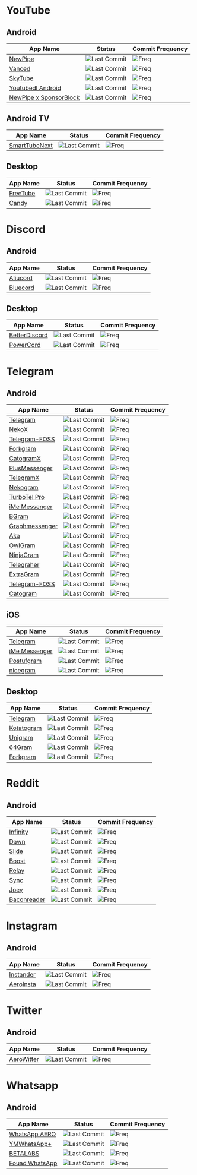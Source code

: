 # YouTube
## Android
| App Name | Status | Commit Frequency |
| - | - | - |
| [NewPipe](https://github.com/TeamNewPipe/NewPipe) | ![Last Commit](https://img.shields.io/github/last-commit/TeamNewPipe/NewPipe) | ![Freq](https://img.shields.io/github/commit-activity/m/TeamNewPipe/NewPipe) |
| [Vanced](https://vancedapp.com/) | ![Last Commit](https://img.shields.io/github/last-commit/YTVanced/Vanced) | ![Freq](https://img.shields.io/github/commit-activity/m/YTVanced/Vanced) |
| [SkyTube](https://github.com/SkyTubeTeam/SkyTube) | ![Last Commit](https://img.shields.io/github/last-commit/SkyTubeTeam/SkyTube) | ![Freq](https://img.shields.io/github/commit-activity/m/SkyTubeTeam/SkyTube) |
| [Youtubedl Android](https://github.com/yausername/youtubedl-android) | ![Last Commit](https://img.shields.io/github/last-commit/yausername/youtubedl-android) | ![Freq](https://img.shields.io/github/commit-activity/m/yausername/youtubedl-android) |
| [NewPipe x SponsorBlock](https://github.com/polymorphicshade/newpipe) | ![Last Commit](https://img.shields.io/github/last-commit/polymorphicshade/newpipe) | ![Freq](https://img.shields.io/github/commit-activity/m/polymorphicshade/newpipe) |

## Android TV
| App Name | Status | Commit Frequency |
| - | - | - |
| [SmartTubeNext](https://github.com/yuliskov/SmartTubeNext) | ![Last Commit](https://img.shields.io/github/last-commit/yuliskov/SmartTubeNext) | ![Freq](https://img.shields.io/github/commit-activity/m/yuliskov/SmartTubeNext) |

## Desktop
| App Name | Status | Commit Frequency |
| - | - | - |
| [FreeTube](https://github.com/FreeTubeApp/FreeTube) | ![Last Commit](https://img.shields.io/github/last-commit/FreeTubeApp/FreeTube) | ![Freq](https://img.shields.io/github/commit-activity/m/FreeTubeApp/FreeTube) |
| [Candy](https://github.com/Simonwep/candy) | ![Last Commit](https://img.shields.io/github/last-commit/Simonwep/candy) | ![Freq](https://img.shields.io/github/commit-activity/m/Simonwep/candy) |

# Discord
## Android
| App Name | Status | Commit Frequency |
| - | - | - |
| [Aliucord](https://github.com/Aliucord/Aliucord) | ![Last Commit](https://img.shields.io/github/last-commit/Aliucord/Aliucord) | ![Freq](https://img.shields.io/github/commit-activity/m/Aliucord/Aliucord) |
| [Bluecord](https://bluesmods.com/) | ![Last Commit](https://img.shields.io/badge/Source-Closed%20Source-blueviolet) | ![Freq](https://img.shields.io/badge/Source-Closed%20Source-blueviolet) |

## Desktop
| App Name | Status | Commit Frequency |
| - | - | - |
| [BetterDiscord](https://github.com/BetterDiscord/BetterDiscord) | ![Last Commit](https://img.shields.io/github/last-commit/BetterDiscord/BetterDiscord) | ![Freq](https://img.shields.io/github/commit-activity/m/BetterDiscord/BetterDiscord) |
| [PowerCord](https://powercord.dev/) | ![Last Commit](https://img.shields.io/github/last-commit/powercord-org/powercord) | ![Freq](https://img.shields.io/github/commit-activity/m/powercord-org/powercord)

# Telegram
## Android
| App Name | Status | Commit Frequency |
| - | - | - |
| [Telegram](https://github.com/DrKLO/Telegram) | ![Last Commit](https://img.shields.io/github/last-commit/DrKLO/Telegram) | ![Freq](https://img.shields.io/github/commit-activity/m/DrKLO/Telegram) |
| [NekoX](https://github.com/NekoX-Dev/NekoX) | ![Last Commit](https://img.shields.io/github/last-commit/NekoX-Dev/NekoX) | ![Freq](https://img.shields.io/github/commit-activity/m/NekoX-Dev/NekoX) |
| [Telegram-FOSS](https://github.com/Telegram-FOSS-Team/Telegram-FOSS) | ![Last Commit](https://img.shields.io/github/last-commit/Telegram-FOSS-Team/Telegram-FOSS) | ![Freq](https://img.shields.io/github/commit-activity/m/Telegram-FOSS-Team/Telegram-FOSS) |
| [Forkgram](https://github.com/Forkgram/TelegramAndroid) | ![Last Commit](https://img.shields.io/github/last-commit/Forkgram/TelegramAndroid) | ![Freq](https://img.shields.io/github/commit-activity/m/Forkgram/TelegramAndroid) |
| [CatogramX](https://github.com/CatogramX/CatogramX) | ![Last Commit](https://img.shields.io/github/last-commit/CatogramX/CatogramX) | ![Freq](https://img.shields.io/github/commit-activity/m/CatogramX/CatogramX) |
| [PlusMessenger](https://plusmessenger.org) | ![Last Commit](https://img.shields.io/badge/Source-Closed%20Source-blueviolet) | ![Freq](https://img.shields.io/badge/Source-Closed%20Source-blueviolet) |
| [TelegramX](https://t.me/tgx_log) | ![Last Commit](https://img.shields.io/github/last-commit/TGX-Android/tdlib) | ![Freq](https://img.shields.io/github/commit-activity/m/TGX-Android/tdlib) |
| [Nekogram](https://nekogram.app/) | ![Last Commit](https://badgen.net/gitlab/last-commit/Nekogram/Nekogram) | ![Freq](https://img.shields.io/github/commit-activity/m/tehcneko/nekogram-files) |
| [TurboTel Pro](https://play.google.com/store/apps/details?id=ellipi.messenger) | ![Last Commit](https://img.shields.io/badge/Source-Closed%20Source-blueviolet) | ![Freq](https://img.shields.io/badge/Source-Closed%20Source-blueviolet) |
| [iMe Messenger](https://github.com/imemessenger/iMe-Android) | ![Last Commit](https://img.shields.io/github/last-commit/imemessenger/iMe-Android) | ![Freq](https://img.shields.io/github/commit-activity/m/imemessenger/iMe-Android) |
| [BGram](https://github.com/BGramApp/BGramFiles) | ![Last Commit](https://img.shields.io/github/last-commit/BGramApp/BGramFiles) | ![Freq](https://img.shields.io/github/commit-activity/m/BGramApp/BGramFiles) |
| [Graphmessenger](https://www.graphmessenger.com/) | ![Last Commit](https://img.shields.io/badge/Source-Closed%20Source-blueviolet) | ![Freq](https://img.shields.io/badge/Source-Closed%20Source-blueviolet) |
| [Aka](https://play.google.com/store/apps/details?id=org.aka.messenger) | ![Last Commit](https://img.shields.io/badge/Source-Closed%20Source-blueviolet) | ![Freq](https://img.shields.io/badge/Source-Closed%20Source-blueviolet) |
| [OwlGram](https://github.com/OwlGramDev/OwlGram) | ![Last Commit](https://img.shields.io/github/last-commit/OwlGramDev/OwlGram) | ![Freq](https://img.shields.io/github/commit-activity/m/OwlGramDev/OwlGram) |
| [NinjaGram](https://play.google.com/store/apps/details?id=me.ninjagram.messenger) | ![Last Commit](https://img.shields.io/badge/Source-Closed%20Source-blueviolet) | ![Freq](https://img.shields.io/badge/Source-Closed%20Source-blueviolet) |
| [Telegraher](https://github.com/nikitasius/Telegraher) | ![Last Commit](https://img.shields.io/github/last-commit/nikitasius/Telegraher) | ![Freq](https://img.shields.io/github/commit-activity/m/nikitasius/Telegraher) |
| [ExtraGram](https://github.com/exteraSquad/exteraGram) | ![Last Commit](https://img.shields.io/github/last-commit/exteraSquad/exteraGram) | ![Freq](https://img.shields.io/github/commit-activity/m/exteraSquad/exteraGram) |
| [Telegram-FOSS](https://github.com/Telegram-FOSS-Team/Telegram-FOSS) | ![Last Commit](https://img.shields.io/github/last-commit/Telegram-FOSS-Team/Telegram-FOSS) | ![Freq](https://img.shields.io/github/commit-activity/m/Telegram-FOSS-Team/Telegram-FOSS) |
| [Catogram](https://github.com/Catogram/Catogram) | ![Last Commit](https://img.shields.io/github/last-commit/Catogram/Catogram) | ![Freq](https://img.shields.io/github/commit-activity/m/Catogram/Catogram) |

## iOS
| App Name | Status | Commit Frequency |
| - | - | - |
| [Telegram](https://github.com/TelegramMessenger/Telegram-iOS) | ![Last Commit](https://img.shields.io/github/last-commit/TelegramMessenger/Telegram-iOS) | ![Freq](https://img.shields.io/github/commit-activity/m/TelegramMessenger/Telegram-iOS) |
| [iMe Messenger](https://github.com/imemessenger/iMe-iOS) | ![Last Commit](https://img.shields.io/github/last-commit/imemessenger/iMe-iOS) | ![Freq](https://img.shields.io/github/commit-activity/m/imemessenger/iMe-iOS) |
| [Postufgram](https://github.com/Postuf/Telegram-iOS-Double-Bottom-Postufgram) | ![Last Commit](https://img.shields.io/github/last-commit/Postuf/Telegram-iOS-Double-Bottom-Postufgram) | ![Freq](https://img.shields.io/github/commit-activity/m/Postuf/Telegram-iOS-Double-Bottom-Postufgram) |
| [nicegram](https://github.com/nicegram/Telegram-iOS) | ![Last Commit](https://img.shields.io/github/last-commit/nicegram/Telegram-iOS) | ![Freq](https://img.shields.io/github/commit-activity/m/nicegram/Telegram-iOS) |

## Desktop
| App Name | Status | Commit Frequency |
| - | - | - |
| [Telegram](http://github.com/telegramdesktop/tdesktop) | ![Last Commit](https://img.shields.io/github/last-commit/telegramdesktop/tdesktop) | ![Freq](https://img.shields.io/github/commit-activity/m/telegramdesktop/tdesktop) |
| [Kotatogram](http://github.com/kotatogram/kotatogram-desktop) | ![Last Commit](https://img.shields.io/github/last-commit/kotatogram/kotatogram-desktop) | ![Freq](https://img.shields.io/github/commit-activity/m/kotatogram/kotatogram-desktop) |
| [Unigram](https://github.com/UnigramDev/Unigram) | ![Last Commit](https://img.shields.io/github/last-commit/UnigramDev/Unigram) | ![Freq](https://img.shields.io/github/commit-activity/m/UnigramDev/Unigram) |
| [64Gram](https://github.com/TDesktop-x64) | ![Last Commit](https://img.shields.io/github/last-commit/TDesktop-x64/tdesktop) | ![Freq](https://img.shields.io/github/commit-activity/m/TDesktop-x64/tdesktop) |
| [Forkgram](https://github.com/Forkgram/tdesktop) | ![Last Commit](https://img.shields.io/github/last-commit/Forkgram/tdesktop) | ![Freq](https://img.shields.io/github/commit-activity/m/Forkgram/tdesktop) |

# Reddit
## Android
| App Name | Status | Commit Frequency |
| - | - | - |
| [Infinity](https://github.com/Docile-Alligator/Infinity-For-Reddit) | ![Last Commit](https://img.shields.io/github/last-commit/Docile-Alligator/Infinity-For-Reddit) | ![Freq](https://img.shields.io/github/commit-activity/m/Docile-Alligator/Infinity-For-Reddit) |
| [Dawn](https://github.com/Tunous/Dawn) | ![Last Commit](https://img.shields.io/github/last-commit/Tunous/Dawn) | ![Freq](https://img.shields.io/github/commit-activity/m/Tunous/Dawn) |
| [Slide](https://github.com/Haptic-Apps/Slide) | ![Last Commit](https://img.shields.io/github/last-commit/Haptic-Apps/Slide) | ![Freq](https://img.shields.io/github/commit-activity/m/Haptic-Apps/Slide) |
| [Boost](https://boostforreddit.com/) | ![Last Commit](https://img.shields.io/badge/Source-Closed%20Source-blueviolet) | ![Freq](https://img.shields.io/badge/Source-Closed%20Source-blueviolet) |
| [Relay](https://play.google.com/store/apps/details?id=free.reddit.news) | ![Last Commit](https://img.shields.io/badge/Source-Closed%20Source-blueviolet) | ![Freq](https://img.shields.io/badge/Source-Closed%20Source-blueviolet) |
| [Sync](https://play.google.com/store/apps/details?id=com.laurencedawson.reddit_sync) | ![Last Commit](https://img.shields.io/badge/Source-Closed%20Source-blueviolet) | ![Freq](https://img.shields.io/badge/Source-Closed%20Source-blueviolet) |
| [Joey](https://play.google.com/store/apps/details?id=o.o.joey) | ![Last Commit](https://img.shields.io/badge/Source-Closed%20Source-blueviolet) | ![Freq](https://img.shields.io/badge/Source-Closed%20Source-blueviolet) |
| [Baconreader](https://baconreader.com/) | ![Last Commit](https://img.shields.io/badge/Source-Closed%20Source-blueviolet) | ![Freq](https://img.shields.io/badge/Source-Closed%20Source-blueviolet) |

# Instagram
## Android
| App Name | Status | Commit Frequency |
| - | - | - |
| [Instander](https://thedise.me/instander/) | ![Last Commit](https://img.shields.io/badge/Source-Closed%20Source-blueviolet) | ![Freq](https://img.shields.io/badge/Source-Closed%20Source-blueviolet) |
| [AeroInsta](https://aeroinsta.com/) | ![Last Commit](https://img.shields.io/badge/Source-Closed%20Source-blueviolet) | ![Freq](https://img.shields.io/badge/Source-Closed%20Source-blueviolet) |

# Twitter
## Android
| App Name | Status | Commit Frequency |
| - | - | - |
| [AeroWitter](https://aerowitter.com/) | ![Last Commit](https://img.shields.io/badge/Source-Closed%20Source-blueviolet) | ![Freq](https://img.shields.io/badge/Source-Closed%20Source-blueviolet) |


# Whatsapp
## Android
| App Name | Status | Commit Frequency |
| - | - | - |
| [WhatsApp AERO](https://whatsaero.com/) | ![Last Commit](https://img.shields.io/badge/Source-Closed%20Source-blueviolet) | ![Freq](https://img.shields.io/badge/Source-Closed%20Source-blueviolet) |
| [YMWhatsApp+](https://ymwhatsapp.com/) | ![Last Commit](https://img.shields.io/badge/Source-Closed%20Source-blueviolet) | ![Freq](https://img.shields.io/badge/Source-Closed%20Source-blueviolet) |
| [BETALABS](http://deltalabsproject.blogspot.com/) | ![Last Commit](https://img.shields.io/badge/Source-Closed%20Source-blueviolet) | ![Freq](https://img.shields.io/badge/Source-Closed%20Source-blueviolet) |
| [Fouad WhatsApp](http://Down.fouadmods.com) | ![Last Commit](https://img.shields.io/badge/Source-Closed%20Source-blueviolet) | ![Freq](https://img.shields.io/badge/Source-Closed%20Source-blueviolet) |
